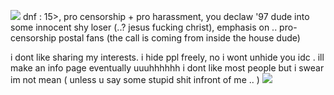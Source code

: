 ![](https://files.catbox.moe/dvdewu.gif)
dnf : 15>, pro censorship + pro harassment, you declaw '97 dude into some innocent shy loser (..? jesus fucking christ), emphasis on .. pro-censorship postal fans (the call is coming from inside the house dude)

i dont like sharing my interests. i hide ppl freely, no i wont unhide you idc . ill make an info page eventually uuuhhhhhh i dont like most people but i swear im not mean ( unless u say some stupid shit infront of me .. )
![](https://files.catbox.moe/zdp86r.gif)
